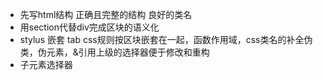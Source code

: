 - 先写html结构
    正确且完整的结构
    良好的类名
- 用section代替div完成区块的语义化
- stylus 嵌套
    tab css规则按区块嵌套在一起，函数作用域，css类名的补全伪类，伪元素，&引用上级的选择器便于修改和重构
- 子元素选择器
    
